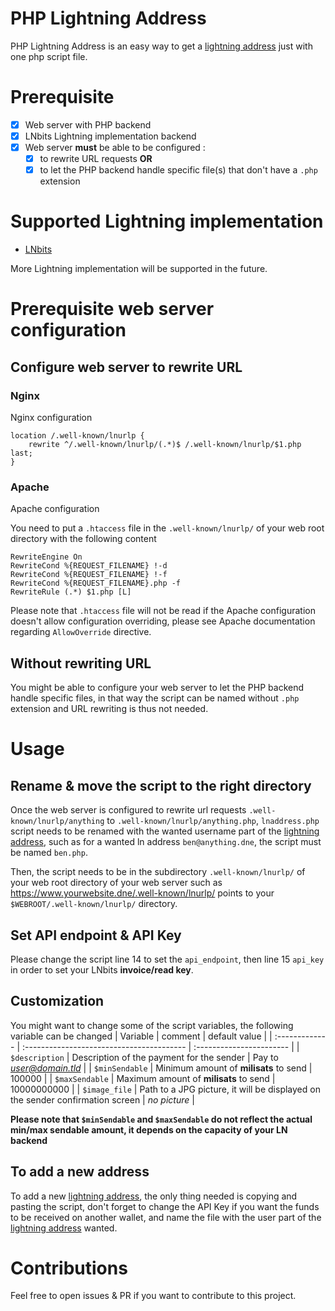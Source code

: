 # PHP Lightning Address
PHP Lightning Address is an easy way to get a [lightning address](https://lightningaddress.com/) just with one php script file.

# Prerequisite
- [x] Web server with PHP backend
- [x] LNbits Lightning implementation backend
- [x] Web server **must** be able to be configured :
  - [x] to rewrite URL requests **OR**
  - [x] to let the PHP backend handle specific file(s) that don't have a `.php` extension

# Supported Lightning implementation
- [LNbits](https://github.com/lnbits/lnbits) 

More Lightning implementation will be supported in the future.

# Prerequisite web server configuration
## Configure web server to rewrite URL
### Nginx
Nginx configuration
```
location /.well-known/lnurlp {
    rewrite ^/.well-known/lnurlp/(.*)$ /.well-known/lnurlp/$1.php last;
}
```

### Apache
Apache configuration

You need to put a `.htaccess` file in the `.well-known/lnurlp/` of your web root directory with the following content
```
RewriteEngine On
RewriteCond %{REQUEST_FILENAME} !-d
RewriteCond %{REQUEST_FILENAME} !-f
RewriteCond %{REQUEST_FILENAME}.php -f
RewriteRule (.*) $1.php [L]
```
Please note that `.htaccess` file will not be read if the Apache configuration doesn't allow configuration overriding, please see Apache documentation regarding `AllowOverride` directive.

## Without rewriting URL
You might be able to configure your web server to let the PHP backend handle specific files, in that way the script can be named without `.php` extension and URL rewriting is thus not needed.

# Usage
## Rename & move the script to the right directory
Once the web server is configured to rewrite url requests `.well-known/lnurlp/anything` to `.well-known/lnurlp/anything.php`,  `lnaddress.php` script needs to be renamed with the wanted username part of the [lightning address](https://lightningaddress.com/), such as for a wanted ln address `ben@anything.dne`, the script must be named `ben.php`.

Then, the script needs to be in the subdirectory `.well-known/lnurlp/` of your web root directory of your web server such as https://www.yourwebsite.dne/.well-known/lnurlp/ points to your `$WEBROOT/.well-known/lnurlp/` directory.

## Set API endpoint & API Key
Please change the script line 14 to set the `api_endpoint`, then line 15 `api_key` in order to set your LNbits **invoice/read key**.

## Customization
You might want to change some of the script variables, the following variable can be changed 
|     Variable    |                   comment                  |       default value      |
| :------------- | :----------------------------------------  | :----------------------- |
| `$description` | Description of the payment for the sender   | Pay to *user@domain.tld* |
| `$minSendable` | Minimum amount of **milisats** to send      | 100000 |
| `$maxSendable` | Maximum amount of **milisats** to send      | 10000000000 |
| `$image_file`  | Path to a JPG picture, it will be displayed on the sender confirmation screen | *no picture* |

**Please note that `$minSendable` and `$maxSendable` do not reflect the actual min/max sendable amount, it depends on the capacity of your LN backend**

## To add a new address
To add a new [lightning address](https://lightningaddress.com/), the only thing needed is copying and pasting the script, don't forget to change the API Key if you want the funds to be received on another wallet, and name the file with the user part of the [lightning address](https://lightningaddress.com/) wanted.

# Contributions
Feel free to open issues & PR if you want to contribute to this project.